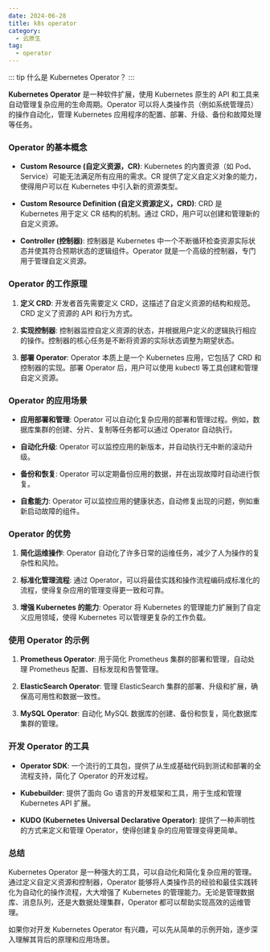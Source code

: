 ```yaml
---
date: 2024-06-28
title: k8s operator
category:
  - 云原生
tag:
  - operator
---
```

::: tip 什么是 Kubernetes Operator？
:::

**Kubernetes Operator** 是一种软件扩展，使用 Kubernetes 原生的 API 和工具来自动管理复杂应用的生命周期。Operator 可以将人类操作员（例如系统管理员）的操作自动化，管理 Kubernetes 应用程序的配置、部署、升级、备份和故障处理等任务。

### Operator 的基本概念

- **Custom Resource (自定义资源，CR)**:
  Kubernetes 的内置资源（如 Pod、Service）可能无法满足所有应用的需求。CR 提供了定义自定义对象的能力，使得用户可以在 Kubernetes 中引入新的资源类型。

- **Custom Resource Definition (自定义资源定义，CRD)**:
  CRD 是 Kubernetes 用于定义 CR 结构的机制。通过 CRD，用户可以创建和管理新的自定义资源。

- **Controller (控制器)**:
  控制器是 Kubernetes 中一个不断循环检查资源实际状态并使其符合预期状态的逻辑组件。Operator 就是一个高级的控制器，专门用于管理自定义资源。

### Operator 的工作原理

1. **定义 CRD**:
   开发者首先需要定义 CRD，这描述了自定义资源的结构和规范。CRD 定义了资源的 API 和行为方式。

2. **实现控制器**:
   控制器监控自定义资源的状态，并根据用户定义的逻辑执行相应的操作。控制器的核心任务是不断将资源的实际状态调整为期望状态。

3. **部署 Operator**:
   Operator 本质上是一个 Kubernetes 应用，它包括了 CRD 和控制器的实现。部署 Operator 后，用户可以使用 kubectl 等工具创建和管理自定义资源。

### Operator 的应用场景

- **应用部署和管理**:
  Operator 可以自动化复杂应用的部署和管理过程。例如，数据库集群的创建、分片、复制等任务都可以通过 Operator 自动执行。

- **自动化升级**:
  Operator 可以监控应用的新版本，并自动执行无中断的滚动升级。

- **备份和恢复**:
  Operator 可以定期备份应用的数据，并在出现故障时自动进行恢复。

- **自愈能力**:
  Operator 可以监控应用的健康状态，自动修复出现的问题，例如重新启动故障的组件。

### Operator 的优势

1. **简化运维操作**:
   Operator 自动化了许多日常的运维任务，减少了人为操作的复杂性和风险。

2. **标准化管理流程**:
   通过 Operator，可以将最佳实践和操作流程编码成标准化的流程，使得复杂应用的管理变得更一致和可靠。

3. **增强 Kubernetes 的能力**:
   Operator 将 Kubernetes 的管理能力扩展到了自定义应用领域，使得 Kubernetes 可以管理更复杂的工作负载。

### 使用 Operator 的示例

1. **Prometheus Operator**:
   用于简化 Prometheus 集群的部署和管理，自动处理 Prometheus 配置、目标发现和告警管理。

2. **ElasticSearch Operator**:
   管理 ElasticSearch 集群的部署、升级和扩展，确保高可用性和数据一致性。

3. **MySQL Operator**:
   自动化 MySQL 数据库的创建、备份和恢复，简化数据库集群的管理。

### 开发 Operator 的工具

- **Operator SDK**:
  一个流行的工具包，提供了从生成基础代码到测试和部署的全流程支持，简化了 Operator 的开发过程。

- **Kubebuilder**:
  提供了面向 Go 语言的开发框架和工具，用于生成和管理 Kubernetes API 扩展。

- **KUDO (Kubernetes Universal Declarative Operator)**:
  提供了一种声明性的方式来定义和管理 Operator，使得创建复杂的应用管理变得更简单。

### 总结

Kubernetes Operator 是一种强大的工具，可以自动化和简化复杂应用的管理。通过定义自定义资源和控制器，Operator 能够将人类操作员的经验和最佳实践转化为自动化的操作流程，大大增强了 Kubernetes 的管理能力。无论是管理数据库、消息队列，还是大数据处理集群，Operator 都可以帮助实现高效的运维管理。

如果你对开发 Kubernetes Operator 有兴趣，可以先从简单的示例开始，逐步深入理解其背后的原理和应用场景。